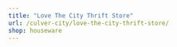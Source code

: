 ```yaml
---
title: "Love The City Thrift Store"
url: /culver-city/love-the-city-thrift-store/
shop: houseware
---
```

